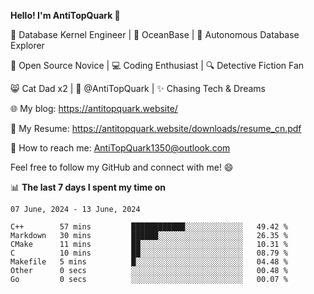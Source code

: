 
**Hello! I'm AntiTopQuark 👋**

🔧 Database Kernel Engineer | 🌊 OceanBase | 🤖 Autonomous Database Explorer

🌱 Open Source Novice | 💻 Coding Enthusiast | 🔍 Detective Fiction Fan

😸 Cat Dad x2 | 🎉 @AntiTopQuark | ✨ Chasing Tech & Dreams

🌐 My blog: https://antitopquark.website/

📄 My Resume: https://antitopquark.website/downloads/resume_cn.pdf

📧 How to reach me: AntiTopQuark1350@outlook.com

Feel free to follow my GitHub and connect with me! 😄

📊 **The last 7 days I spent my time on** 

<!--START_SECTION:waka-->
```text
07 June, 2024 - 13 June, 2024

C++        57 mins         ████████████░░░░░░░░░░░░░   49.42 % 
Markdown   30 mins         ██████░░░░░░░░░░░░░░░░░░░   26.35 % 
CMake      11 mins         ██░░░░░░░░░░░░░░░░░░░░░░░   10.31 % 
C          10 mins         ██░░░░░░░░░░░░░░░░░░░░░░░   08.79 % 
Makefile   5 mins          █░░░░░░░░░░░░░░░░░░░░░░░░   04.48 % 
Other      0 secs          ░░░░░░░░░░░░░░░░░░░░░░░░░   00.48 % 
Go         0 secs          ░░░░░░░░░░░░░░░░░░░░░░░░░   00.07 %
```
<!--END_SECTION:waka-->


